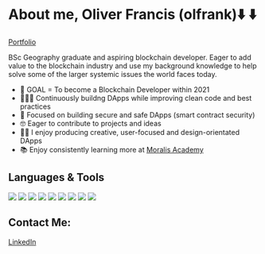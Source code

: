 

# About me, Oliver Francis (olfrank)⬇️ ⬇️
[Portfolio](https://olfrank.github.io/my-website/)

BSc Geography graduate and aspiring blockchain developer. Eager to add value to the blockchain industry and use my background knowledge to help solve some of the larger systemic issues the world faces today. 

- 🤩 GOAL = To become a Blockchain Developer within 2021
- 👨🏻‍💻 Continuously buildng DApps while improving clean code and best practices 
- 🔎 Focused on building secure and safe DApps (smart contract security) 
- 🤓 Eager to contribute to projects and ideas
- 👨‍🎨 I enjoy producing creative, user-focused and design-orientated DApps 
- 📚 Enjoy consistently learning more at [Moralis Academy](https://academy.moralis.io/)

## Languages & Tools

<img src="https://img.shields.io/badge/-React.js-61DAFB?logo=react&logoColor=white"/> <img src="https://img.shields.io/badge/-npm-CB3837?logo=npm&logoColor=white"/> <img src="https://img.shields.io/badge/-JavaScript-F7DF1E?logo=JavaScript&logoColor=white"/> <img src="https://img.shields.io/badge/-Solidity-363636?logo=Solidity"/> 
<img src="https://img.shields.io/badge/-HTML-CB3837?logo=HTML5&logoColor=white"/> <img src="https://img.shields.io/badge/-CSS-1572B6?logo=CSS3&logoColor=white"/> <img src="https://img.shields.io/badge/-Web3.js-F16822?logo=Web3.js"/> <img src="https://img.shields.io/badge/-jQuery-0769AD?logo=jQuery"/> <img src="https://img.shields.io/badge/-Bootstrap-7952B3?logo=Bootstrap"/>


## Contact Me:
[LinkedIn](https://olfrank.github.io/my-website/)
